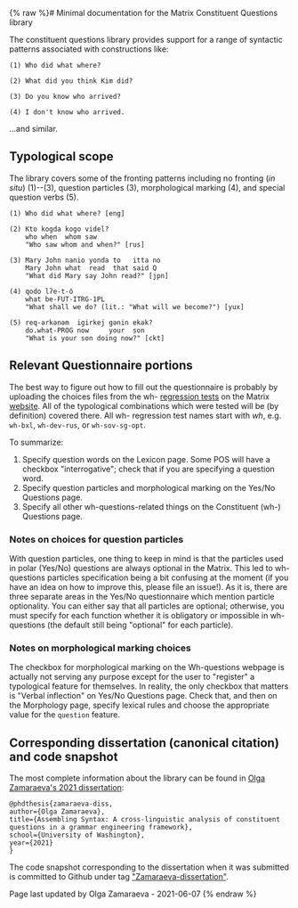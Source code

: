 {% raw %}# Minimal documentation for the Matrix Constituent Questions library

The constituent questions library provides support for a range of syntactic patterns associated with constructions like:

```
(1) Who did what where?

(2) What did you think Kim did?

(3) Do you know who arrived?

(4) I don't know who arrived.
```

...and similar.

## Typological scope

The library covers some of the fronting patterns including no fronting (*in situ*) (1)--(3), question particles (3), morphological marking (4),  and special question verbs (5).

```
(1) Who did what where? [eng]

(2) Kto kogda kogo videl?
    who when  whom saw
    "Who saw whom and when?" [rus]

(3) Mary John nanio yonda to   itta no
    Mary John what  read  that said Q
    "What did Mary say John read?" [jpn]

(4) qodo lʔe-t-о̄
    what be-FUT-ITRG-1PL
    "What shall we do? (lit.: "What will we become?") [yux]

(5) req-ərkənəm  igirkej gənin ekək?
    do.what-PROG now     your  son
    "What is your son doing now?" [ckt]     
```

## Relevant Questionnaire portions

The best way to figure out how to fill out the questionnaire is probably by uploading the choices files from the wh- [regression tests](../MatrixRegressionTesting) on the Matrix [website](https://matrix.ling.washington.edu/customize/matrix.cgi). All of the typological combinations which were tested will be (by definition) covered there. All wh- regression test names start with *wh*, e.g. `wh-bxl`, `wh-dev-rus`, or `wh-sov-sg-opt`.

To summarize:

1. Specify question words on the Lexicon page. Some POS will have a checkbox "interrogative"; check that if you are specifying a question word.
2. Specify question particles and morphological marking on the Yes/No Questions page. 
3. Specify all other wh-questions-related things on the Constituent (wh-) Questions page.

### Notes on choices for question particles

With question particles, one thing to keep in mind is that the particles used in polar (Yes/No) questions are always optional in the Matrix. This led to wh-questions particles specification being a bit confusing at the moment (if you have an idea on how to improve this, please file an issue!). As it is, there are three separate areas in the Yes/No questionnaire which mention particle optionality. You can either say that all particles are optional; otherwise, you must specify for each function whether it is obligatory or impossible in wh-questions (the default still being "optional" for each particle).

### Notes on morphological marking choices
The checkbox for morphological marking on the Wh-questions webpage is actually not serving any purpose except for the user to "register" a typological feature for themselves. In reality, the only checkbox that matters is "Verbal inflection" on Yes/No Questions page. Check that, and then on the Morphology page, specify lexical rules and choose the appropriate value for the `question` feature.

## Corresponding dissertation (canonical citation) and code snapshot

The most complete information about the library can be found in [Olga Zamaraeva's 2021 dissertation](https://olzama.github.io/OZ-diss.pdf):

```
@phdthesis{zamaraeva-diss,
author={Olga Zamaraeva},
title={Assembling Syntax: A cross-linguistic analysis of constituent questions in a grammar engineering framework},
school={University of Washington},
year={2021}
}
```

The code snapshot corresponding to the dissertation when it was submitted is committed to Github under tag ["Zamaraeva-dissertation"](https://github.com/delph-in/matrix/releases/tag/Zamaraeva-dissertation).

Page last updated by Olga Zamaraeva - 2021-06-07
{% endraw %}